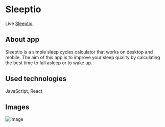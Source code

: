 # Sleeptio

Live [Sleeptio](https://sleeptio.web.app/).

## About app

Sleeptio is a simple sleep cycles calculator that works on desktop and mobile. The aim of this app is to improve your sleep quality by calculating the best time to fall asleep or to wake up.

## Used technologies

JavaScript, React

## Images

![image](https://user-images.githubusercontent.com/77857948/134011762-ed2b0d7f-a414-4a21-a4bc-2b9e67272a96.png)

